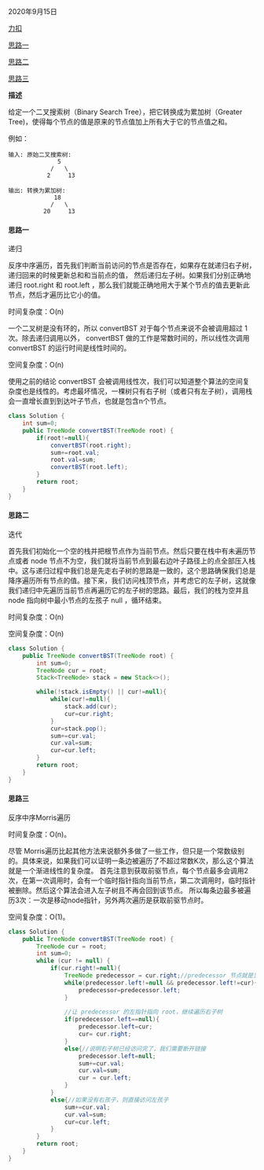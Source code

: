2020年9月15日

[力扣](https://leetcode-cn.com/problems/convert-bst-to-greater-tree/)

[思路一](#思路一)

[思路二](#思路二)

[思路三](#思路三)

**描述**

给定一个二叉搜索树（Binary Search Tree），把它转换成为累加树（Greater Tree)，使得每个节点的值是原来的节点值加上所有大于它的节点值之和。

例如：
```
输入: 原始二叉搜索树:
              5
            /   \
           2     13

输出: 转换为累加树:
             18
            /   \
          20     13
```

#### 思路一

递归

反序中序遍历，首先我们判断当前访问的节点是否存在，如果存在就递归右子树，递归回来的时候更新总和和当前点的值，
然后递归左子树。如果我们分别正确地递归 root.right 和 root.left ，那么我们就能正确地用大于某个节点的值去更新此节点，然后才遍历比它小的值。

时间复杂度：O(n)

一个二叉树是没有环的，所以 convertBST 对于每个节点来说不会被调用超过 1 次。除去递归调用以外， convertBST 做的工作是常数时间的，所以线性次调用 convertBST 的运行时间是线性时间的。

空间复杂度：O(n)

使用之前的结论 convertBST 会被调用线性次，我们可以知道整个算法的空间复杂度也是线性的。考虑最坏情况，一棵树只有右子树（或者只有左子树），调用栈会一直增长直到到达叶子节点，也就是包含n个节点。

```java
class Solution {
    int sum=0;
    public TreeNode convertBST(TreeNode root) {
        if(root!=null){
            convertBST(root.right);
            sum+=root.val;
            root.val=sum;
            convertBST(root.left);
        }
        return root;
    }
}
```

#### 思路二

迭代

首先我们初始化一个空的栈并把根节点作为当前节点。然后只要在栈中有未遍历节点或者 node 节点不为空，我们就将当前节点到最右边叶子路径上的点全部压入栈中。这与递归过程中我们总是先走右子树的思路是一致的，这个思路确保我们总是降序遍历所有节点的值。接下来，我们访问栈顶节点，并考虑它的左子树，这就像我们递归中先遍历当前节点再遍历它的左子树的思路。最后，我们的栈为空并且 node 指向树中最小节点的左孩子 null ，循环结束。

时间复杂度：O(n)

空间复杂度：O(n)
```java
class Solution {
    public TreeNode convertBST(TreeNode root) {
        int sum=0;
        TreeNode cur = root;
        Stack<TreeNode> stack = new Stack<>();

        while(!stack.isEmpty() || cur!=null){
            while(cur!=null){
                stack.add(cur);
                cur=cur.right;
            }
            cur=stack.pop();
            sum+=cur.val;
            cur.val=sum;
            cur=cur.left;
        }
        return root;
    }
}
```

#### 思路三

反序中序Morris遍历

时间复杂度：O(n)。

尽管 Morris遍历比起其他方法来说额外多做了一些工作，但只是一个常数级别的。具体来说，如果我们可以证明一条边被遍历了不超过常数K次，那么这个算法就是一个渐进线性的复杂度。
首先注意到获取前驱节点，每个节点最多会调用2次，在第一次调用时，会有一个临时指针指向当前节点，第二次调用时，临时指针被删除。然后这个算法会进入左子树且不再会回到该节点。
所以每条边最多被遍历3次：一次是移动node指针，另外两次遍历是获取前驱节点时。

空间复杂度：O(1)。
```java
class Solution {
    public TreeNode convertBST(TreeNode root) {
        TreeNode cur = root;
        int sum=0;
        while (cur != null) {
            if(cur.right!=null){
                TreeNode predecessor = cur.right;//predecessor 节点就是当前 root 节点向右走一步，然后一直向左走至无法走为止。
                while(predecessor.left!=null && predecessor.left!=cur){
                    predecessor=predecessor.left;
                }
                
                //让 predecessor 的左指针指向 root，继续遍历右子树
                if(predecessor.left==null){
                    predecessor.left=cur;
                    cur= cur.right;
                }
                else{//说明右子树已经访问完了，我们需要断开链接
                    predecessor.left=null;
                    sum+=cur.val;
                    cur.val=sum;
                    cur = cur.left;
                }
            }
            else{//如果没有右孩子，则直接访问左孩子
                sum+=cur.val;
                cur.val=sum;
                cur=cur.left;
            }
        }
        return root;
    }
}
```
